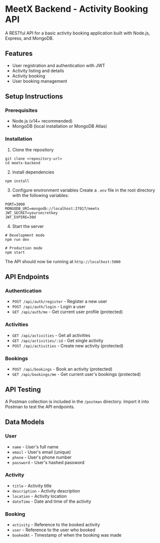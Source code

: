 # MeetX Backend - Activity Booking API

A RESTful API for a basic activity booking application built with Node.js, Express, and MongoDB.

## Features

- User registration and authentication with JWT
- Activity listing and details
- Activity booking
- User booking management

## Setup Instructions

### Prerequisites

- Node.js (v14+ recommended)
- MongoDB (local installation or MongoDB Atlas)

### Installation

1. Clone the repository
```
git clone <repository-url>
cd meetx-backend
```

2. Install dependencies
```
npm install
```

3. Configure environment variables
Create a `.env` file in the root directory with the following variables:
```
PORT=3000
MONGODB_URI=mongodb://localhost:27017/meetx
JWT_SECRET=yoursecretkey
JWT_EXPIRE=30d
```

4. Start the server
```
# Development mode
npm run dev

# Production mode
npm start
```

The API should now be running at `http://localhost:5000`

## API Endpoints

### Authentication
- `POST /api/auth/register` - Register a new user
- `POST /api/auth/login` - Login a user
- `GET /api/auth/me` - Get current user profile (protected)

### Activities
- `GET /api/activities` - Get all activities
- `GET /api/activities/:id` - Get single activity
- `POST /api/activities` - Create new activity (protected)

### Bookings
- `POST /api/bookings` - Book an activity (protected)
- `GET /api/bookings/me` - Get current user's bookings (protected)

## API Testing

A Postman collection is included in the `/postman` directory. Import it into Postman to test the API endpoints.

## Data Models

### User
- `name` - User's full name
- `email` - User's email (unique)
- `phone` - User's phone number
- `password` - User's hashed password

### Activity
- `title` - Activity title
- `description` - Activity description
- `location` - Activity location
- `dateTime` - Date and time of the activity

### Booking
- `activity` - Reference to the booked activity
- `user` - Reference to the user who booked
- `bookedAt` - Timestamp of when the booking was made 